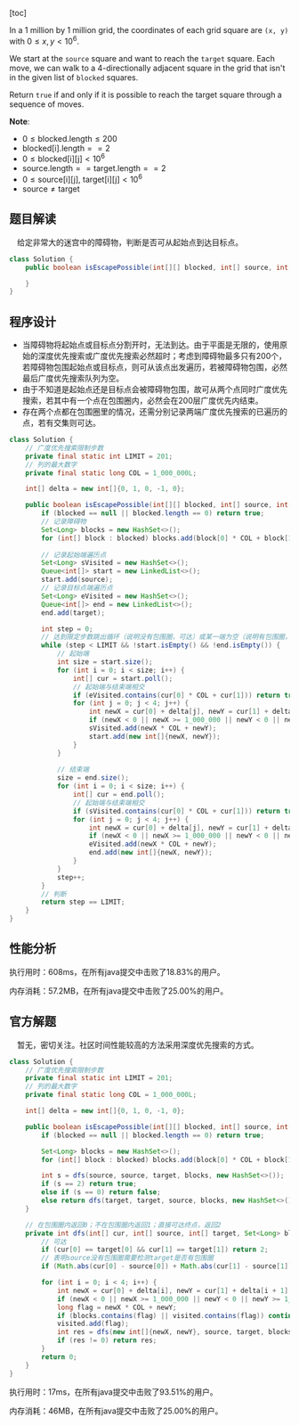 [toc]

In a 1 million by 1 million grid, the coordinates of each grid square are `(x, y)` with $0 \le x, y < 10^6$.

We start at the `source` square and want to reach the `target` square.  Each move, we can walk to a 4-directionally adjacent square in the grid that isn't in the given list of `blocked` squares.

Return `true` if and only if it is possible to reach the target square through a sequence of moves.



**Note**:

* $0 \le \text{blocked.length} \le 200$
* $\text{blocked[i].length} == 2$
* $0 \le \text{blocked[i][j]} < 10^6$
* $\text{source.length} == \text{target.length} == 2$
* $0 \le \text{source[i][j], target[i][j]} < 10^6$
* $\text{source} \ne \text{target}$



## 题目解读

&emsp;给定非常大的迷宫中的障碍物，判断是否可从起始点到达目标点。

```java
class Solution {
    public boolean isEscapePossible(int[][] blocked, int[] source, int[] target) {

    }
}
```

## 程序设计

* 当障碍物将起始点或目标点分割开时，无法到达。由于平面是无限的，使用原始的深度优先搜索或广度优先搜索必然超时；考虑到障碍物最多只有$200$个，若障碍物包围起始点或目标点，则可从该点出发遍历，若被障碍物包围，必然最后广度优先搜索队列为空。
* 由于不知道是起始点还是目标点会被障碍物包围，故可从两个点同时广度优先搜索，若其中有一个点在包围圈内，必然会在$200$层广度优先内结束。
* 存在两个点都在包围圈里的情况，还需分别记录两端广度优先搜索的已遍历的点，若有交集则可达。

```java
class Solution {
    // 广度优先搜索限制步数
    private final static int LIMIT = 201;
    // 列的最大数字
    private final static long COL = 1_000_000L;

    int[] delta = new int[]{0, 1, 0, -1, 0};

    public boolean isEscapePossible(int[][] blocked, int[] source, int[] target) {
        if (blocked == null || blocked.length == 0) return true;
		// 记录障碍物
        Set<Long> blocks = new HashSet<>();
        for (int[] block : blocked) blocks.add(block[0] * COL + block[1]);
        
        // 记录起始端遍历点
        Set<Long> sVisited = new HashSet<>();
        Queue<int[]> start = new LinkedList<>();
        start.add(source);
        // 记录目标点端遍历点
        Set<Long> eVisited = new HashSet<>();
        Queue<int[]> end = new LinkedList<>();
        end.add(target);

        int step = 0;
        // 达到限定步数跳出循环（说明没有包围圈，可达）或某一端为空（说明有包围圈，不可达）
        while (step < LIMIT && !start.isEmpty() && !end.isEmpty()) {
            // 起始端
            int size = start.size();
            for (int i = 0; i < size; i++) {
                int[] cur = start.poll();
                // 起始端与结束端相交
                if (eVisited.contains(cur[0] * COL + cur[1])) return true;
                for (int j = 0; j < 4; j++) {
                    int newX = cur[0] + delta[j], newY = cur[1] + delta[j + 1];
                    if (newX < 0 || newX >= 1_000_000 || newY < 0 || newY >= 1_000_000 || sVisited.contains(newX * COL + newY) || blocks.contains(newX * COL + newY)) continue;
                    sVisited.add(newX * COL + newY);
                    start.add(new int[]{newX, newY});
                }
            }
            
            // 结束端
            size = end.size();
            for (int i = 0; i < size; i++) {
                int[] cur = end.poll();
                // 起始端与结束端相交
                if (sVisited.contains(cur[0] * COL + cur[1])) return true;
                for (int j = 0; j < 4; j++) {
                    int newX = cur[0] + delta[j], newY = cur[1] + delta[j + 1];
                    if (newX < 0 || newX >= 1_000_000 || newY < 0 || newY >= 1_000_000 || eVisited.contains(newX * COL + newY) || blocks.contains(newX * COL + newY)) continue;
                    eVisited.add(newX * COL + newY);
                    end.add(new int[]{newX, newY});
                }
            }
            step++;
        }
        // 判断
        return step == LIMIT;
    }
}
```

## 性能分析

执行用时：608ms，在所有java提交中击败了18.83%的用户。

内存消耗：57.2MB，在所有java提交中击败了25.00%的用户。

## 官方解题

&emsp;暂无，密切关注。社区时间性能较高的方法采用深度优先搜索的方式。

```java
class Solution {
    // 广度优先搜索限制步数
    private final static int LIMIT = 201;
    // 列的最大数字
    private final static long COL = 1_000_000L;

    int[] delta = new int[]{0, 1, 0, -1, 0};

    public boolean isEscapePossible(int[][] blocked, int[] source, int[] target) {
        if (blocked == null || blocked.length == 0) return true;

        Set<Long> blocks = new HashSet<>();
        for (int[] block : blocked) blocks.add(block[0] * COL + block[1]);

        int s = dfs(source, source, target, blocks, new HashSet<>());
        if (s == 2) return true;
        else if (s == 0) return false;
        else return dfs(target, target, source, blocks, new HashSet<>()) != 0;
    }

    // 在包围圈内返回0；不在包围圈内返回1；直接可达终点，返回2
    private int dfs(int[] cur, int[] source, int[] target, Set<Long> blocks, Set<Long> visited) {
        // 可达
        if (cur[0] == target[0] && cur[1] == target[1]) return 2;
        // 表明source没有包围圈需要检测target是否有包围圈
        if (Math.abs(cur[0] - source[0]) + Math.abs(cur[1] - source[1]) > 200) return 1;

        for (int i = 0; i < 4; i++) {
            int newX = cur[0] + delta[i], newY = cur[1] + delta[i + 1];
            if (newX < 0 || newX >= 1_000_000 || newY < 0 || newY >= 1_000_000) continue;
            long flag = newX * COL + newY;
            if (blocks.contains(flag) || visited.contains(flag)) continue;
            visited.add(flag);
            int res = dfs(new int[]{newX, newY}, source, target, blocks, visited);
            if (res != 0) return res; 
        }
        return 0;
    }
}
```

执行用时：17ms，在所有java提交中击败了93.51%的用户。

内存消耗：46MB，在所有java提交中击败了25.00%的用户。